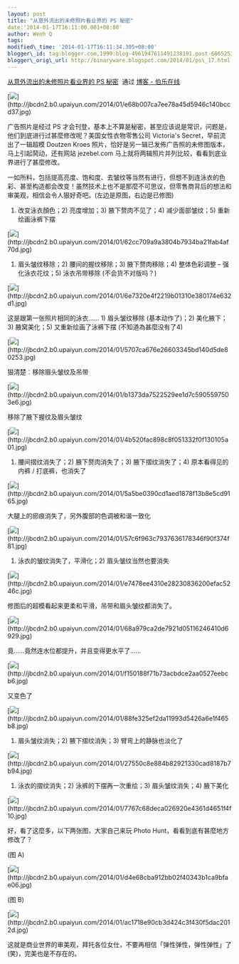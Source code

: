 ```yaml
--- 
layout: post 
title: "从意外流出的未修照片看业界的 PS 秘密" 
date:'2014-01-17T16:11:00.001+08:00' 
author: Wenh Q
tags:
modified\_time: '2014-01-17T16:11:34.305+08:00' 
blogger\_id: tag:blogger.com,1999:blog-4961947611491238191.post-6865253118413587878
blogger\_orig\_url: http://binaryware.blogspot.com/2014/01/ps\_17.html
--- 
```

[从意外流出的未修照片看业界的 PS
秘密](http://blog.jobbole.com/56258/)  通过 [博客 -
伯乐在线](http://blog.jobbole.com/)





[![](https://images-blogger-opensocial.googleusercontent.com/gadgets/proxy?url=http%3A%2F%2Fjbcdn2.b0.upaiyun.com%2F2014%2F01%2Fe68b007ca7ee78a45d5946c140bccd37.jpg&container=blogger&gadget=a&rewriteMime=image%2F*)](http://jbcdn2.b0.upaiyun.com/2014/01/e68b007ca7ee78a45d5946c140bccd37.jpg)



广告照片是经过 PS
才会刊登，基本上不算是秘密，甚至应该说是常识，问题是，他们到底进行过甚麼修改呢？美国女性衣物零售公司
Victoria's Secret，早前流出了一辑超模 Doutzen Kroes
照片，恰好是另一辑已发佈广告照的未修图版本，马上引起鬨动，还有网站
jezebel.com 马上就将两辑照片并列比较，看看到底业界进行了甚麼修改。



一如所料，包括提高亮度、饱和度、去皱纹等当然有进行，但想不到连泳衣的色彩、甚至构造都会改变！虽然技术上也不是那麼不可思议，但零售商背后的想法和审美观，相信会令人狠好奇吧。(左边是原图，右边是已修图)



1) 改变泳衣顏色；2) 亮度增加；3) 腋下赘肉不见了；4) 减少面部皱纹；5)
重新绘画泳裤下摆



[![](https://images-blogger-opensocial.googleusercontent.com/gadgets/proxy?url=http%3A%2F%2Fjbcdn2.b0.upaiyun.com%2F2014%2F01%2F62cc709a9a3804b7934ba21fab4af70d.jpg&container=blogger&gadget=a&rewriteMime=image%2F*)](http://jbcdn2.b0.upaiyun.com/2014/01/62cc709a9a3804b7934ba21fab4af70d.jpg)



1) 眉头皱纹移除；2) 腰间的握纹移除；3) 腋下赘肉移除；4) 整体色彩调整 –
强化泳衣花纹；5) 泳衣吊带移除 (不会货不对版吗？)



[![](https://images-blogger-opensocial.googleusercontent.com/gadgets/proxy?url=http%3A%2F%2Fjbcdn2.b0.upaiyun.com%2F2014%2F01%2F6e7320e4f2219b01310e380174e632d1.jpg&container=blogger&gadget=a&rewriteMime=image%2F*)](http://jbcdn2.b0.upaiyun.com/2014/01/6e7320e4f2219b01310e380174e632d1.jpg)



这是跟第一张照片相同的泳衣…… 1) 眉头皱纹移除 (基本动作了)；2)
美化腋下；3) 腋窝美化；5) 又重新绘画了泳裤下摆 (不知道為甚麼没有了4)



[![](https://images-blogger-opensocial.googleusercontent.com/gadgets/proxy?url=http%3A%2F%2Fjbcdn2.b0.upaiyun.com%2F2014%2F01%2F5707ca676e26603345bd140d5de80253.jpg&container=blogger&gadget=a&rewriteMime=image%2F*)](http://jbcdn2.b0.upaiyun.com/2014/01/5707ca676e26603345bd140d5de80253.jpg)



狠清楚︰移除眉头皱纹及吊带



[![](https://images-blogger-opensocial.googleusercontent.com/gadgets/proxy?url=http%3A%2F%2Fjbcdn2.b0.upaiyun.com%2F2014%2F01%2Fb1373da7522529ee1d7c5905597503e6.jpg&container=blogger&gadget=a&rewriteMime=image%2F*)](http://jbcdn2.b0.upaiyun.com/2014/01/b1373da7522529ee1d7c5905597503e6.jpg)



移除了腋下握纹及眉头皱纹



[![](https://images-blogger-opensocial.googleusercontent.com/gadgets/proxy?url=http%3A%2F%2Fjbcdn2.b0.upaiyun.com%2F2014%2F01%2F4b520fac898c8f051332f0f130105a01.jpg&container=blogger&gadget=a&rewriteMime=image%2F*)](http://jbcdn2.b0.upaiyun.com/2014/01/4b520fac898c8f051332f0f130105a01.jpg)



1) 腰间摺纹消失了；2) 腋下赘肉消失了；3) 腋下摺纹消失了；4)
原本看得见的内裤 / 打底裤，也消失了



[![](https://images-blogger-opensocial.googleusercontent.com/gadgets/proxy?url=http%3A%2F%2Fjbcdn2.b0.upaiyun.com%2F2014%2F01%2F5a5be0390cd1aed1878f13b8e5cd9165.jpg&container=blogger&gadget=a&rewriteMime=image%2F*)](http://jbcdn2.b0.upaiyun.com/2014/01/5a5be0390cd1aed1878f13b8e5cd9165.jpg)



大腿上的瘀痕消失了，另外腹部的色调被和谐一致化



[![](https://images-blogger-opensocial.googleusercontent.com/gadgets/proxy?url=http%3A%2F%2Fjbcdn2.b0.upaiyun.com%2F2014%2F01%2F57c6f963c7937636178346f90f374f81.jpg&container=blogger&gadget=a&rewriteMime=image%2F*)](http://jbcdn2.b0.upaiyun.com/2014/01/57c6f963c7937636178346f90f374f81.jpg)



1) 泳衣的皱纹消失了，平滑化；2) 眉头皱纹当然也要消失



[![](https://images-blogger-opensocial.googleusercontent.com/gadgets/proxy?url=http%3A%2F%2Fjbcdn2.b0.upaiyun.com%2F2014%2F01%2Fe7478ee4310e28230836200efac5246c.jpg&container=blogger&gadget=a&rewriteMime=image%2F*)](http://jbcdn2.b0.upaiyun.com/2014/01/e7478ee4310e28230836200efac5246c.jpg)



修图后的超模看起来更柔和平滑，吊带和眉头皱纹都消失了。



[![](https://images-blogger-opensocial.googleusercontent.com/gadgets/proxy?url=http%3A%2F%2Fjbcdn2.b0.upaiyun.com%2F2014%2F01%2F68a979ca2de7921d05116246410d6929.jpg&container=blogger&gadget=a&rewriteMime=image%2F*)](http://jbcdn2.b0.upaiyun.com/2014/01/68a979ca2de7921d05116246410d6929.jpg)



竟……竟然连水位都提升，并且变得更水平了……



[![](https://images-blogger-opensocial.googleusercontent.com/gadgets/proxy?url=http%3A%2F%2Fjbcdn2.b0.upaiyun.com%2F2014%2F01%2Ff150188f71b73acbdce2aa0527eebcb6.jpg&container=blogger&gadget=a&rewriteMime=image%2F*)](http://jbcdn2.b0.upaiyun.com/2014/01/f150188f71b73acbdce2aa0527eebcb6.jpg)



又变色了



[![](https://images-blogger-opensocial.googleusercontent.com/gadgets/proxy?url=http%3A%2F%2Fjbcdn2.b0.upaiyun.com%2F2014%2F01%2F88fe325ef2da11993d5426a6e1f465b8.jpg&container=blogger&gadget=a&rewriteMime=image%2F*)](http://jbcdn2.b0.upaiyun.com/2014/01/88fe325ef2da11993d5426a6e1f465b8.jpg)



1) 眉头皱纹消失；2) 腋下摺纹消失；3) 臂弯上的静脉也淡化了



[![](https://images-blogger-opensocial.googleusercontent.com/gadgets/proxy?url=http%3A%2F%2Fjbcdn2.b0.upaiyun.com%2F2014%2F01%2F27550c8e884b82921330cad8187b7b94.jpg&container=blogger&gadget=a&rewriteMime=image%2F*)](http://jbcdn2.b0.upaiyun.com/2014/01/27550c8e884b82921330cad8187b7b94.jpg)



1) 泳衣的摺纹消失；2) 泳裤的下摆再一次重绘；3) 眉头皱纹消失；4)
腋下美化



[![](https://images-blogger-opensocial.googleusercontent.com/gadgets/proxy?url=http%3A%2F%2Fjbcdn2.b0.upaiyun.com%2F2014%2F01%2F7767c68deca026920e4361d4651f4f10.jpg&container=blogger&gadget=a&rewriteMime=image%2F*)](http://jbcdn2.b0.upaiyun.com/2014/01/7767c68deca026920e4361d4651f4f10.jpg)



好，看了这麼多，以下两张图，大家自己来玩 Photo
Hunt，看看到底有甚麼地方修改了？



(图 A)



[![](https://images-blogger-opensocial.googleusercontent.com/gadgets/proxy?url=http%3A%2F%2Fjbcdn2.b0.upaiyun.com%2F2014%2F01%2Fd4e68cba912bb02f40343b1ca9bfae06.jpg&container=blogger&gadget=a&rewriteMime=image%2F*)](http://jbcdn2.b0.upaiyun.com/2014/01/d4e68cba912bb02f40343b1ca9bfae06.jpg)



(图 B)



[![](https://images-blogger-opensocial.googleusercontent.com/gadgets/proxy?url=http%3A%2F%2Fjbcdn2.b0.upaiyun.com%2F2014%2F01%2Fac1718e90cb3d424c3f430f5dac2012d.jpg&container=blogger&gadget=a&rewriteMime=image%2F*)](http://jbcdn2.b0.upaiyun.com/2014/01/ac1718e90cb3d424c3f430f5dac2012d.jpg)



这就是商业世界的审美观，拜托各位女仕，不要再相信「弹性弹性，弹性弹性」了
(笑)，完美也是不存在的。
